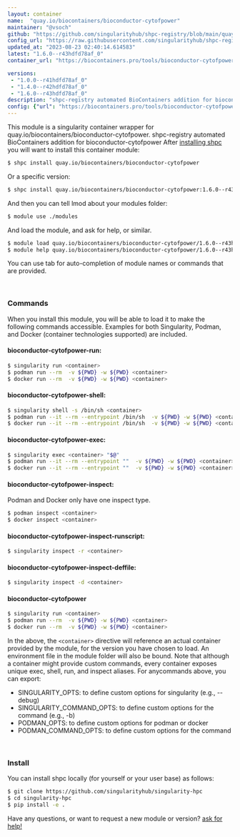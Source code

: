 ```yaml
---
layout: container
name:  "quay.io/biocontainers/bioconductor-cytofpower"
maintainer: "@vsoch"
github: "https://github.com/singularityhub/shpc-registry/blob/main/quay.io/biocontainers/bioconductor-cytofpower/container.yaml"
config_url: "https://raw.githubusercontent.com/singularityhub/shpc-registry/main/quay.io/biocontainers/bioconductor-cytofpower/container.yaml"
updated_at: "2023-08-23 02:40:14.614583"
latest: "1.6.0--r43hdfd78af_0"
container_url: "https://biocontainers.pro/tools/bioconductor-cytofpower"

versions:
 - "1.0.0--r41hdfd78af_0"
 - "1.4.0--r42hdfd78af_0"
 - "1.6.0--r43hdfd78af_0"
description: "shpc-registry automated BioContainers addition for bioconductor-cytofpower"
config: {"url": "https://biocontainers.pro/tools/bioconductor-cytofpower", "maintainer": "@vsoch", "description": "shpc-registry automated BioContainers addition for bioconductor-cytofpower", "latest": {"1.6.0--r43hdfd78af_0": "sha256:2c754e34377208b87212c72d410ab661f07a730a7a1f7c7b0dc535677fc8ae6c"}, "tags": {"1.0.0--r41hdfd78af_0": "sha256:dbb489e7547da2881bbf25a9f46360610c89e231a68f6003134037d3fbdaebb4", "1.4.0--r42hdfd78af_0": "sha256:64267da491fb27a87e37452a0d12ddd4da01ad1ab49567ca158810963c1bb567", "1.6.0--r43hdfd78af_0": "sha256:2c754e34377208b87212c72d410ab661f07a730a7a1f7c7b0dc535677fc8ae6c"}, "docker": "quay.io/biocontainers/bioconductor-cytofpower"}
---
```


This module is a singularity container wrapper for quay.io/biocontainers/bioconductor-cytofpower.
shpc-registry automated BioContainers addition for bioconductor-cytofpower
After [installing shpc](#install) you will want to install this container module:


```bash
$ shpc install quay.io/biocontainers/bioconductor-cytofpower
```

Or a specific version:

```bash
$ shpc install quay.io/biocontainers/bioconductor-cytofpower:1.6.0--r43hdfd78af_0
```

And then you can tell lmod about your modules folder:

```bash
$ module use ./modules
```

And load the module, and ask for help, or similar.

```bash
$ module load quay.io/biocontainers/bioconductor-cytofpower/1.6.0--r43hdfd78af_0
$ module help quay.io/biocontainers/bioconductor-cytofpower/1.6.0--r43hdfd78af_0
```

You can use tab for auto-completion of module names or commands that are provided.

<br>

### Commands

When you install this module, you will be able to load it to make the following commands accessible.
Examples for both Singularity, Podman, and Docker (container technologies supported) are included.

#### bioconductor-cytofpower-run:

```bash
$ singularity run <container>
$ podman run --rm  -v ${PWD} -w ${PWD} <container>
$ docker run --rm  -v ${PWD} -w ${PWD} <container>
```

#### bioconductor-cytofpower-shell:

```bash
$ singularity shell -s /bin/sh <container>
$ podman run --it --rm --entrypoint /bin/sh  -v ${PWD} -w ${PWD} <container>
$ docker run --it --rm --entrypoint /bin/sh  -v ${PWD} -w ${PWD} <container>
```

#### bioconductor-cytofpower-exec:

```bash
$ singularity exec <container> "$@"
$ podman run --it --rm --entrypoint ""  -v ${PWD} -w ${PWD} <container> "$@"
$ docker run --it --rm --entrypoint ""  -v ${PWD} -w ${PWD} <container> "$@"
```

#### bioconductor-cytofpower-inspect:

Podman and Docker only have one inspect type.

```bash
$ podman inspect <container>
$ docker inspect <container>
```

#### bioconductor-cytofpower-inspect-runscript:

```bash
$ singularity inspect -r <container>
```

#### bioconductor-cytofpower-inspect-deffile:

```bash
$ singularity inspect -d <container>
```



#### bioconductor-cytofpower

```bash
$ singularity run <container>
$ podman run --rm  -v ${PWD} -w ${PWD} <container>
$ docker run --rm  -v ${PWD} -w ${PWD} <container>
```


In the above, the `<container>` directive will reference an actual container provided
by the module, for the version you have chosen to load. An environment file in the
module folder will also be bound. Note that although a container
might provide custom commands, every container exposes unique exec, shell, run, and
inspect aliases. For anycommands above, you can export:

 - SINGULARITY_OPTS: to define custom options for singularity (e.g., --debug)
 - SINGULARITY_COMMAND_OPTS: to define custom options for the command (e.g., -b)
 - PODMAN_OPTS: to define custom options for podman or docker
 - PODMAN_COMMAND_OPTS: to define custom options for the command

<br>

### Install

You can install shpc locally (for yourself or your user base) as follows:

```bash
$ git clone https://github.com/singularityhub/singularity-hpc
$ cd singularity-hpc
$ pip install -e .
```

Have any questions, or want to request a new module or version? [ask for help!](https://github.com/singularityhub/singularity-hpc/issues)